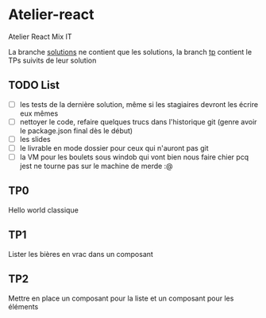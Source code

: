 # Atelier-react
Atelier React Mix IT

La branche [solutions](https://github.com/Zenika/atelier-react/tree/solutions) ne contient que les solutions,
la branch [tp](https://github.com/Zenika/atelier-react/tree/tp) contient le TPs suivits de leur solution

## TODO List
- [ ] les tests de la dernière solution, même si les stagiaires devront les écrire eux mêmes
- [ ] nettoyer le code, refaire quelques trucs dans l'historique git (genre avoir le package.json final dès le début)
- [ ] les slides
- [ ] le livrable en mode dossier pour ceux qui n'auront pas git
- [ ] la VM pour les boulets sous windob qui vont bien nous faire chier pcq jest ne tourne pas sur le machine de merde :@

## TP0
Hello world classique

## TP1
Lister les bières en vrac dans un composant

## TP2
Mettre en place un composant pour la liste et un composant pour les éléments
